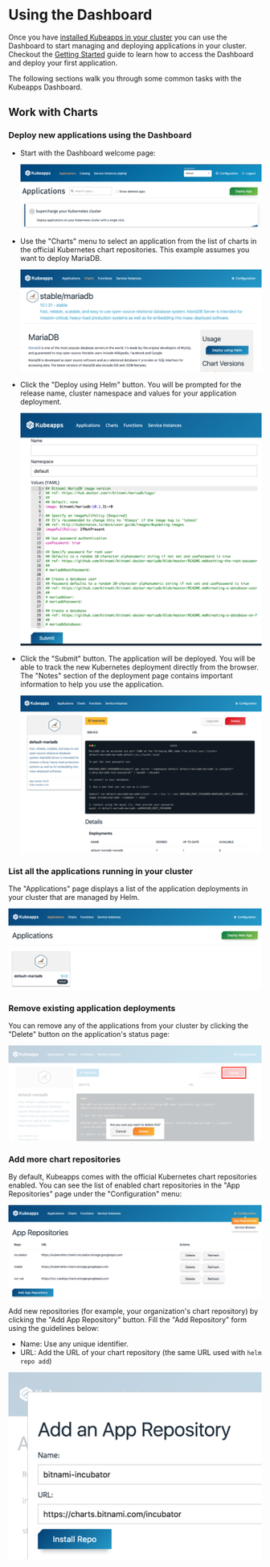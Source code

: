 # Using the Dashboard

Once you have [installed Kubeapps in your cluster](../../chart/suomitek-appboard/README.md) you can use the Dashboard to start managing and deploying applications in your cluster. Checkout the [Getting Started](getting-started.md) guide to learn how to access the Dashboard and deploy your first application.

The following sections walk you through some common tasks with the Kubeapps Dashboard.

## Work with Charts

### Deploy new applications using the Dashboard

* Start with the Dashboard welcome page:

  ![Dashboard main page](../img/dashboard-home.png)

* Use the "Charts" menu to select an application from the list of charts in the official Kubernetes chart repositories. This example assumes you want to deploy MariaDB.

  ![MariaDB chart](../img/mariadb-chart.png)

* Click the "Deploy using Helm" button. You will be prompted for the release name, cluster namespace and values for your application deployment.

  ![MariaDB installation](../img/mariadb-installation.png)

* Click the "Submit" button. The application will be deployed. You will be able to track the new Kubernetes deployment directly from the browser. The "Notes" section of the deployment page contains important information to help you use the application.

  ![MariaDB deployment](../img/mariadb-deployment.png)

### List all the applications running in your cluster

The "Applications" page displays a list of the application deployments in your cluster that are managed by Helm.

![Deployment list](../img/dashboard-deployments.png)

### Remove existing application deployments

You can remove any of the applications from your cluster by clicking the "Delete" button on the application's status page:

![Deployment removal](../img/dashboard-delete-deployment.png)

### Add more chart repositories

By default, Kubeapps comes with the official Kubernetes chart repositories enabled. You can see the list of enabled chart repositories in the "App Repositories" page under the "Configuration" menu:

![Repositories List](../img/dashboard-repos.png)

Add new repositories (for example, your organization's chart repository) by clicking the "Add App Repository" button. Fill the "Add Repository" form using the guidelines below:

* Name: Use any unique identifier.
* URL: Add the URL of your chart repository (the same URL used with `helm repo add`)

![Adding repository](../img/dashboard-add-repo.png)
